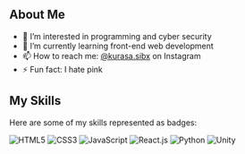 ## About Me

- 👀 I’m interested in programming and cyber security
- 🌱 I’m currently learning front-end web development
- 📫 How to reach me: [@kurasa.sibx](https://www.instagram.com/kurasa.sibx) on Instagram
- ⚡️ Fun fact: I hate pink

## My Skills

Here are some of my skills represented as badges:

<img
  src="https://img.shields.io/badge/HTML5-E34F26?style=for-the-badge&logo=html5&logoColor=white"
  alt="HTML5"
/>
<img
  src="https://img.shields.io/badge/CSS3-1572B6?style=for-the-badge&logo=css3&logoColor=white"
  alt="CSS3"
/>
<img
  src="https://img.shields.io/badge/JavaScript-F7DF1E?style=for-the-badge&logo=javascript&logoColor=black"
  alt="JavaScript"
/>
<img
  src="https://img.shields.io/badge/React-20232A?style=for-the-badge&logo=react&logoColor=61DAFB"
  alt="React.js"
/>
<img
  src="https://img.shields.io/badge/Python-14354C?style=for-the-badge&logo=python&logoColor=white"
  alt="Python"
/>
<img
  src="https://img.shields.io/badge/Unity-100000?style=for-the-badge&logo=unity&logoColor=white"
  alt="Unity"
/>
